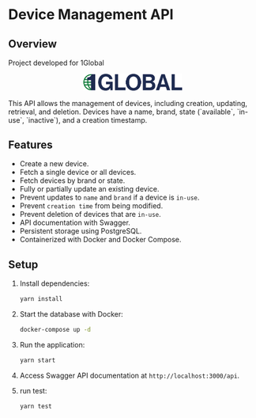 # Device Management API

## Overview

Project developed for 1Global

<p align="center">
<img src="images.png" alt="1Global" width="200"/>
</p>
This API allows the management of devices, including creation, updating, retrieval, and deletion. Devices have a name, brand, state (`available`, `in-use`, `inactive`), and a creation timestamp.

## Features

- Create a new device.
- Fetch a single device or all devices.
- Fetch devices by brand or state.
- Fully or partially update an existing device.
- Prevent updates to `name` and `brand` if a device is `in-use`.
- Prevent `creation time` from being modified.
- Prevent deletion of devices that are `in-use`.
- API documentation with Swagger.
- Persistent storage using PostgreSQL.
- Containerized with Docker and Docker Compose.

## Setup

1. Install dependencies:

   ```bash
   yarn install
   ```

2. Start the database with Docker:

   ```bash
   docker-compose up -d
   ```

3. Run the application:

   ```bash
   yarn start
   ```

4. Access Swagger API documentation at `http://localhost:3000/api`.

5. run test:
   ```bash
   yarn test
   ```
